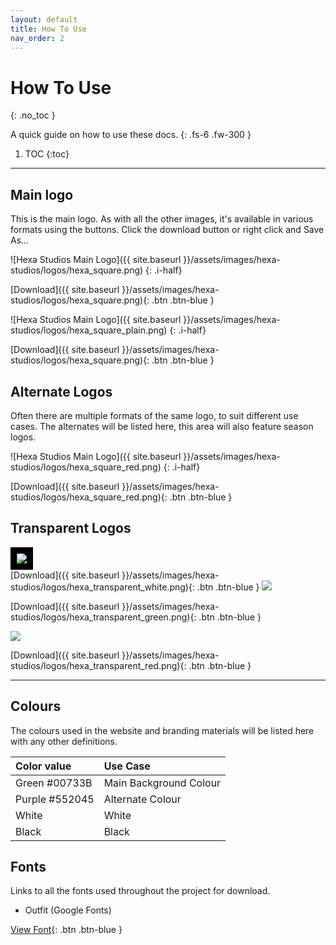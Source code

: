 ```yaml
---
layout: default
title: How To Use
nav_order: 2
---
```


# How To Use
{: .no_toc }

A quick guide on how to use these docs.
{: .fs-6 .fw-300 }

1. TOC
{:toc}

---

## Main logo

This is the main logo. As with all the other images, it's available in various formats using the buttons. Click the download button or right click and Save As...

![Hexa Studios Main Logo]({{ site.baseurl }}/assets/images/hexa-studios/logos/hexa_square.png)
{: .i-half}

[Download]({{ site.baseurl }}/assets/images/hexa-studios/logos/hexa_square.png){: .btn .btn-blue }

![Hexa Studios Main Logo]({{ site.baseurl }}/assets/images/hexa-studios/logos/hexa_square_plain.png)
{: .i-half}

[Download]({{ site.baseurl }}/assets/images/hexa-studios/logos/hexa_square.png){: .btn .btn-blue }

## Alternate Logos

Often there are multiple formats of the same logo, to suit different use cases. The alternates will be listed here, this area will also feature season logos.

![Hexa Studios Main Logo]({{ site.baseurl }}/assets/images/hexa-studios/logos/hexa_square_red.png)
{: .i-half}

[Download]({{ site.baseurl }}/assets/images/hexa-studios/logos/hexa_square_red.png){: .btn .btn-blue } 

## Transparent Logos

<div style="background-color:black;padding:10px;width:fit-content" >
	<img class="i-half" src="{{ site.baseurl }}/assets/images/hexa-studios/logos/hexa_transparent_white.png">
</div>
[Download]({{ site.baseurl }}/assets/images/hexa-studios/logos/hexa_transparent_white.png){: .btn .btn-blue }

<img class="i-half" src="{{ site.baseurl }}/assets/images/hexa-studios/logos/hexa_transparent_green.png">

[Download]({{ site.baseurl }}/assets/images/hexa-studios/logos/hexa_transparent_green.png){: .btn .btn-blue }

<img class="i-half" src="{{ site.baseurl }}/assets/images/hexa-studios/logos/hexa_transparent_red.png">

[Download]({{ site.baseurl }}/assets/images/hexa-studios/logos/hexa_transparent_red.png){: .btn .btn-blue }

---

## Colours

The colours used in the website and branding materials will be listed here with any other definitions.

| Color value    | Use Case  | 
|:---------------|:---------------------|
| <span class="d-inline-block p-2 mr-1 v-align-middle" style="background-color:#00733B" ></span> Green #00733B | Main Background Colour |
| <span class="d-inline-block p-2 mr-1 v-align-middle" style="background-color:#552045" ></span> Purple #552045 | Alternate Colour |
| <span class="d-inline-block p-2 mr-1 v-align-middle" style="background-color:white" ></span> White | White |
| <span class="d-inline-block p-2 mr-1 v-align-middle" style="background-color:black" ></span> Black | Black |


## Fonts

Links to all the fonts used throughout the project for download.

* Outfit (Google Fonts)

[View Font](https://fonts.google.com/specimen/Outfit){: .btn .btn-blue }
